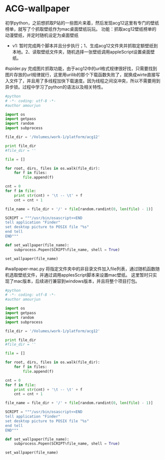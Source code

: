 # ACG-wallpaper
初学python，之前想抓取P站的一些图片来着，然后发现acg12这里有专门的壁纸榜单，就写了个抓取壁纸作为mac桌面壁纸玩玩。
功能：抓取acg12壁纸榜单的动漫壁纸，并定时随机设定为桌面壁纸

 - v1: 暂时完成两个脚本并且分步执行；1、生成acg12文件夹并抓取定额壁纸到本地。2、读取壁纸文件夹，随机选择一张壁纸调用appleScript设置桌面壁纸。

#spider.py
完成图片抓取功能，由于acg12中的url格式规律很好找，只需要找到图片存放的url规律就行，这里用urilib的那个下载函数失败了，就换成wirte直接写入文件了，并且用了多线程加快下载速度。因为线程之间没冲突，所以不需要用到异步锁。过程中学习了python的语法以及相关特性。
```python { .theme-legacy }
#python
# -*- coding: utf-8 -*-
#author amourjun

import os
import getpass
import random
import subprocess

file_dir = '/Volumes/work-1/platform/acg12'

print file_dir
#file_dir = ''

file = []

for root, dirs, files in os.walk(file_dir):
    for f in files:
        file.append(f)

cnt = 0
for f in file:
    print str(cnt) + '\t -- \t' + f
    cnt = cnt + 1

file_name = file_dir + '/' + file[random.randint(0, len(file) - 1)]

SCRIPT = """/usr/bin/osascript<<END
tell application "Finder"
set desktop picture to POSIX file "%s"
end tell
END"""

def set_wallpaper(file_name):
    subprocess.Popen(SCRIPT%file_name, shell = True)

set_wallpaper(file_name)
```


#wallpaper-mac.py
将指定文件夹中的非目录文件加入file列表，通过随机函数随机选取壁纸文件，并通过调用applesScript脚本来设置mac壁纸。
这里暂时只实现了mac版本，后续进行兼容到windows版本，并且将整个项目打包。
```python { .theme-legacy }
#python
# -*- coding: utf-8 -*-
#author amourjun

import os
import getpass
import random
import subprocess

file_dir = '/Volumes/work-1/platform/acg12'

print file_dir
#file_dir = ''

file = []

for root, dirs, files in os.walk(file_dir):
    for f in files:
        file.append(f)

cnt = 0
for f in file:
    print str(cnt) + '\t -- \t' + f
    cnt = cnt + 1

file_name = file_dir + '/' + file[random.randint(0, len(file) - 1)]

SCRIPT = """/usr/bin/osascript<<END
tell application "Finder"
set desktop picture to POSIX file "%s"
end tell
END"""

def set_wallpaper(file_name):
    subprocess.Popen(SCRIPT%file_name, shell = True)

set_wallpaper(file_name)

```
